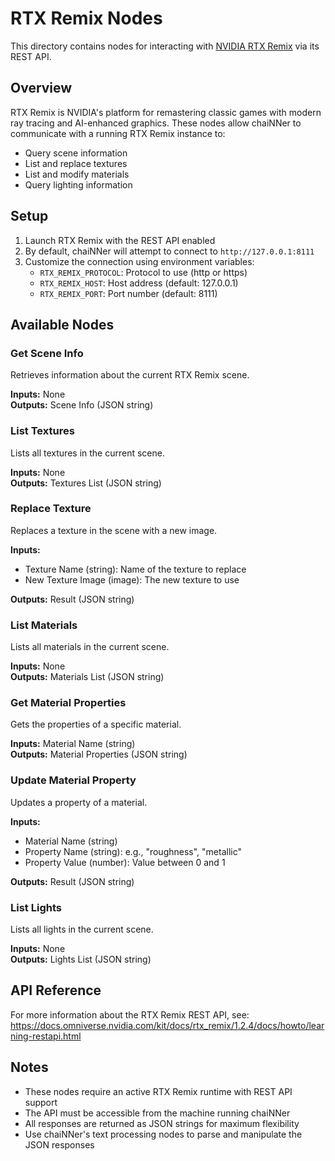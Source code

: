 # RTX Remix Nodes

This directory contains nodes for interacting with [NVIDIA RTX Remix](https://www.nvidia.com/en-us/geforce/rtx-remix/) via its REST API.

## Overview

RTX Remix is NVIDIA's platform for remastering classic games with modern ray tracing and AI-enhanced graphics. These nodes allow chaiNNer to communicate with a running RTX Remix instance to:

- Query scene information
- List and replace textures
- List and modify materials
- Query lighting information

## Setup

1. Launch RTX Remix with the REST API enabled
2. By default, chaiNNer will attempt to connect to `http://127.0.0.1:8111`
3. Customize the connection using environment variables:
   - `RTX_REMIX_PROTOCOL`: Protocol to use (http or https)
   - `RTX_REMIX_HOST`: Host address (default: 127.0.0.1)
   - `RTX_REMIX_PORT`: Port number (default: 8111)

## Available Nodes

### Get Scene Info
Retrieves information about the current RTX Remix scene.

**Inputs:** None  
**Outputs:** Scene Info (JSON string)

### List Textures
Lists all textures in the current scene.

**Inputs:** None  
**Outputs:** Textures List (JSON string)

### Replace Texture
Replaces a texture in the scene with a new image.

**Inputs:**
- Texture Name (string): Name of the texture to replace
- New Texture Image (image): The new texture to use

**Outputs:** Result (JSON string)

### List Materials
Lists all materials in the current scene.

**Inputs:** None  
**Outputs:** Materials List (JSON string)

### Get Material Properties
Gets the properties of a specific material.

**Inputs:** Material Name (string)  
**Outputs:** Material Properties (JSON string)

### Update Material Property
Updates a property of a material.

**Inputs:**
- Material Name (string)
- Property Name (string): e.g., "roughness", "metallic"
- Property Value (number): Value between 0 and 1

**Outputs:** Result (JSON string)

### List Lights
Lists all lights in the current scene.

**Inputs:** None  
**Outputs:** Lights List (JSON string)

## API Reference

For more information about the RTX Remix REST API, see:
https://docs.omniverse.nvidia.com/kit/docs/rtx_remix/1.2.4/docs/howto/learning-restapi.html

## Notes

- These nodes require an active RTX Remix runtime with REST API support
- The API must be accessible from the machine running chaiNNer
- All responses are returned as JSON strings for maximum flexibility
- Use chaiNNer's text processing nodes to parse and manipulate the JSON responses
